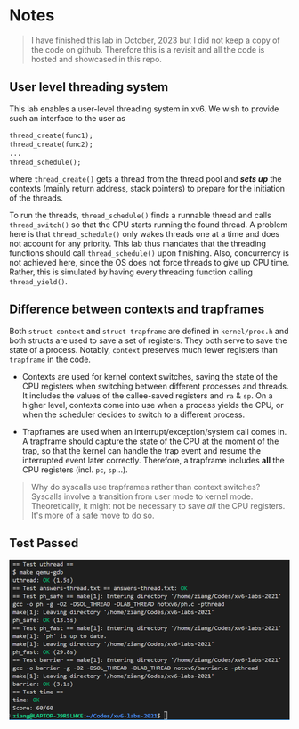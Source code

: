 # Notes

> I have finished this lab in October, 2023 but I did not keep a copy of the code on github. Therefore this is a revisit and all the code is hosted and showcased in this repo.

## User level threading system

This lab enables a user-level threading system in xv6. We wish to provide such an interface to the user as

```
thread_create(func1);
thread_create(func2);
...
thread_schedule();
```

where `thread_create()` gets a thread from the thread pool and ***sets up*** the contexts (mainly return address, stack pointers) to prepare for the initiation of the threads. 

To run the threads, `thread_schedule()` finds a runnable thread and calls `thread_switch()` so that the CPU starts running the found thread. A problem here is that `thread_schedule()` only wakes threads one at a time and does not account for any priority. This lab thus mandates that the threading functions should call `thread_schedule()` upon finishing. Also, concurrency is not achieved here, since the OS does not force threads to give up CPU time. Rather, this is simulated by having every threading function calling `thread_yield()`.

## Difference between contexts and trapframes

Both `struct context` and `struct trapframe` are defined in `kernel/proc.h` and both structs are used to save a set of registers. They both serve to save the state of a process. Notably, `context` preserves much fewer registers than `trapframe` in the code.

- Contexts are used for kernel context switches, saving the state of the CPU registers when switching between different processes and threads. It includes the values of the callee-saved registers and `ra` & `sp`. On a higher level, contexts come into use when a process yields the CPU, or when the scheduler decides to switch to a different process.

- Trapframes are used when an interrupt/exception/system call comes in. A trapframe should capture the state of the CPU at the moment of the trap, so that the kernel can handle the trap event and resume the interrupted event later correctly. Therefore, a trapframe includes **all** the CPU registers (incl. `pc`, `sp`...).

> Why do syscalls use trapframes rather than context switches? Syscalls involve a transition from user mode to kernel mode. Theoretically, it might not be necessary to save *all* the CPU registers. It's more of a safe move to do so.

## Test Passed

![](https://raw.githubusercontent.com/ZiangTian/img-bed/main/20241002153401.png)